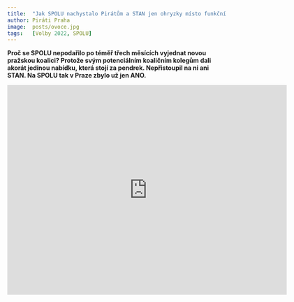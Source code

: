 ```yaml
---
title:  "Jak SPOLU nachystalo Pirátům a STAN jen ohryzky místo funkční koalice"
author: Piráti Praha
image:  posts/ovoce.jpg
tags:   [Volby 2022, SPOLU]
---
```


**Proč se SPOLU nepodařilo po téměř třech měsících vyjednat novou pražskou koalici? Protože svým potenciálním koaličním kolegům dali akorát jedinou nabídku, která stojí za pendrek. Nepřistoupil na ni ani STAN. Na SPOLU tak v Praze zbylo už jen ANO.**

<iframe
    width="640"
    height="480"
    src="https://www.youtube.com/embed/945p1-e4ask"
    frameborder="0"
    allow="autoplay; encrypted-media"
    allowfullscreen
>
</iframe>
